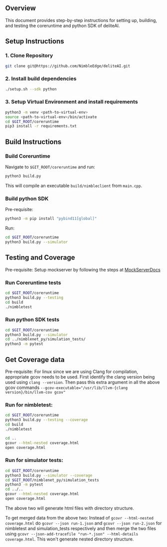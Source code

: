 ## Overview
This document provides step-by-step instructions for setting up, building, and testing the coreruntime and python SDK of deliteAI.

## Setup Instructions

### 1. Clone Repository
```sh
git clone git@https://github.com/NimbleEdge/deliteAI.git
```

### 2. Install build dependencies
```sh
./setup.sh --sdk python
```
### 3. Setup Virtual Environment and install requirements
```sh
python3 -m venv <path-to-virtual-env>
source <path-to-virtual-env>/bin/activate
cd $GIT_ROOT/coreruntime
pip3 install -r requirements.txt
```
## Build Instructions

### Build Coreruntime
Navigate to `$GIT_ROOT/coreruntime` and run:
```sh
python3 build.py
```
This will compile an executable `build/nimbleclient` from `main.cpp`.

### Build python SDK
Pre-requisite:
```sh
python3 -m pip install "pybind11[global]"
```
Run:
```sh
cd $GIT_ROOT/coreruntime
python3 build.py --simulator
```

## Testing and Coverage

Pre-requisite: Setup mockserver by following the steps at [MockServerDocs](../mockserver/README.md)
### Run Coreruntime tests
```sh
cd $GIT_ROOT/coreruntime
python3 build.py --testing
cd build
./nimbletest
```
### Run python SDK tests
```sh
cd $GIT_ROOT/coreruntime 
python3 build.py --simulator
cd ../nimblenet_py/simulation_tests/
python3 -m pytest
```

## Get Coverage data
Pre-requisite: For linux since we are using Clang for compilation, appropriate gcov needs to be used. First identify the clang version being used using `clang --version`. Then pass this extra argument in all the above gcov commands `--gcov-executable="/usr/lib/llvm-{clang version}/bin/llvm-cov gcov"`

### Run for nimbletest:
```sh
cd $GIT_ROOT/coreruntime
python3 build.py --testing --coverage
cd build
./nimbletest

cd ..
gcovr --html-nested coverage.html
open coverage.html
```

### Run for simulator tests:
```sh
cd $GIT_ROOT/coreruntime
python3 build.py --simulator --coverage
cd $GIT_ROOT/nimblenet_py/simulation_tests
python3 -m pytest
cd ../..
gcovr --html-nested coverage.html
open coverage.html
```

The above two will generate html files with directory structure.

To get merged data from the above two:
Instead of `gcovr --html-nested coverage.html` do `gcovr --json run-1.json` and `gcovr --json run-2.json` for nimbletest and simulation_tests respectively and then merge the two files using `gcovr --json-add-tracefile "run-*.json" --html-details coverage.html`. This won't generate nested directory structure.